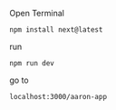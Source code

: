 Open Terminal

```npm install next@latest```

run

```npm run dev```


go to 

```localhost:3000/aaron-app```
